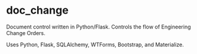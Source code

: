 # doc_change
Document control written in Python/Flask. Controls the flow of Engineering Change Orders.

Uses Python, Flask, SQLAlchemy, WTForms, Bootstrap, and Materialize.
